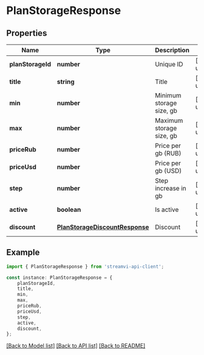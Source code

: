 # PlanStorageResponse


## Properties

Name | Type | Description | Notes
------------ | ------------- | ------------- | -------------
**planStorageId** | **number** | Unique ID | [default to undefined]
**title** | **string** | Title | [default to undefined]
**min** | **number** | Minimum storage size, gb | [default to undefined]
**max** | **number** | Maximum storage size, gb | [default to undefined]
**priceRub** | **number** | Price per gb (RUB) | [default to undefined]
**priceUsd** | **number** | Price per gb (USD) | [default to undefined]
**step** | **number** | Step increase in gb | [default to undefined]
**active** | **boolean** | Is active | [default to undefined]
**discount** | [**PlanStorageDiscountResponse**](PlanStorageDiscountResponse.md) | Discount | [default to undefined]

## Example

```typescript
import { PlanStorageResponse } from 'streamvi-api-client';

const instance: PlanStorageResponse = {
    planStorageId,
    title,
    min,
    max,
    priceRub,
    priceUsd,
    step,
    active,
    discount,
};
```

[[Back to Model list]](../README.md#documentation-for-models) [[Back to API list]](../README.md#documentation-for-api-endpoints) [[Back to README]](../README.md)
